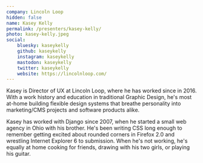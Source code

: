 ```yaml
---
company: Lincoln Loop
hidden: false
name: Kasey Kelly
permalink: /presenters/kasey-kelly/
photo: kasey-kelly.jpeg
social:
    bluesky: kaseykelly
    github: kaseykelly
    instagram: kaseykelly
    mastodon: kaseykelly
    twitter: kaseykelly
    website: https://lincolnloop.com/
---
```


Kasey is Director of UX at Lincoln Loop, where he has worked since in 2016. With a work history and education in traditional Graphic Design, he's most at-home building flexible design systems that breathe personality into marketing/CMS projects and software products alike.

Kasey has worked with Django since 2007, when he started a small web agency in Ohio with his brother. He's been writing CSS long enough to remember getting excited about rounded corners in Firefox 2.0 and wrestling Internet Explorer 6 to submission. When he's not working, he's equally at home cooking for friends, drawing with his two girls, or playing his guitar.
